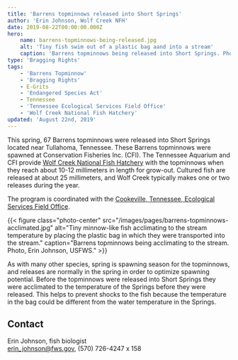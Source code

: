```yaml
---
title: 'Barrens topminnows released into Short Springs'
author: 'Erin Johnson, Wolf Creek NFH'
date: 2019-08-22T00:00:00.000Z
hero:
    name: barrens-topminnows-being-released.jpg
    alt: 'Tiny fish swim out of a plastic bag aand into a stream'
    caption: 'Barrens topminnows being released into Short Springs. Photo, Erin Johnson, USFWS.'
type: 'Bragging Rights'
tags:
    - 'Barrens Topminnow'
    - 'Bragging Rights'
    - E-Grits
    - 'Endangered Species Act'
    - Tennessee
    - 'Tennessee Ecological Services Field Office'
    - 'Wolf Creek National Fish Hatchery'
updated: 'August 22nd, 2019'
---
```


This spring, 67 Barrens topminnows were released into Short Springs located near Tullahoma, Tennessee. These Barrens topminnows were spawned at Conservation Fisheries Inc. (CFI). The Tennessee Aquarium and CFI provide [Wolf Creek National Fish Hatchery](/wolf-creek) with the topminnows when they reach about 10-12 millimeters in length for grow-out. Cultured fish are released at about 25 millimeters, and Wolf Creek typically makes one or two releases during the year.

The program is coordinated with the [Cookeville, Tennessee, Ecological Services Field Office](https://www.fws.gov/cookeville).

{{< figure class="photo-center" src="/images/pages/barrens-topminnows-acclimated.jpg" alt="Tiny minnow-like fish acclimating to the stream temperature by placing the plastic bag in which they were transported into the stream." caption="Barrens topminnows being acclimating to the stream. Photo, Erin Johnson, USFWS." >}}

As with many other species, spring is spawning season for the topminnows, and releases are normally in the spring in order to optimize spawning potential.  Before the topminnows were released into Short Springs they were acclimated to the temperature of the Springs before they were released.  This helps to prevent shocks to the fish because the temperature in the bag could be different from the water temperature in the Springs.

## Contact

Erin Johnson, fish biologist  
[erin_johnson@fws.gov](mailto:erin_johnson@fws.gov), (570) 726-4247 x 158
